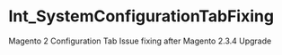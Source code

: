 # Int_SystemConfigurationTabFixing

Magento 2 Configuration Tab Issue fixing after Magento 2.3.4 Upgrade

